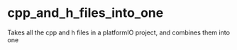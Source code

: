 # cpp_and_h_files_into_one
Takes all the cpp and h files in a platformIO project, and combines them into one
